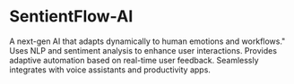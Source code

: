 # SentientFlow-AI
A next-gen AI that adapts dynamically to human emotions and workflows."  Uses NLP and sentiment analysis to enhance user interactions. Provides adaptive automation based on real-time user feedback. Seamlessly integrates with voice assistants and productivity apps.
